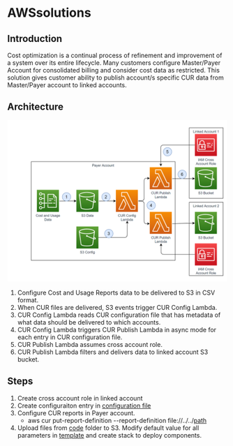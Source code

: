 # AWSsolutions

## Introduction

Cost optimization is a continual process of refinement and improvement of a system over its entire lifecycle. Many customers configure 
Master/Payer Account for consolidated billing and consider cost data as restricted. This solution gives customer ability to publish account/s specific CUR data from Master/Payer account to linked accounts.

## Architecture

![](files/solution.png)

1. Configure Cost and Usage Reports data to be delivered to S3 in CSV format.
2. When CUR files are delivered, S3 events trigger CUR Config Lambda.
3. CUR Config Lambda reads CUR configuration file that has metadata of what data should be delivered to which accounts.
4. CUR Config Lambda triggers CUR Publish Lambda in async mode for each entry in CUR configuration file.
5. CUR Publish Lambda assumes cross account role.
6. CUR Publish Lambda filters and delivers data to linked account S3 bucket.

## Steps

1. Create cross account role in linked account
2. Create configuraiton entry in [configuration file](code/curpublish.conf) 
3. Configure CUR reports in Payer account.
   * aws cur put-report-definition --report-definition file://../../[path](code/cur.json)
4. Upload files from [code](code/) folder to S3. Modify default value for all parameters in [template](code/cur.yaml) and create stack to deploy components.

